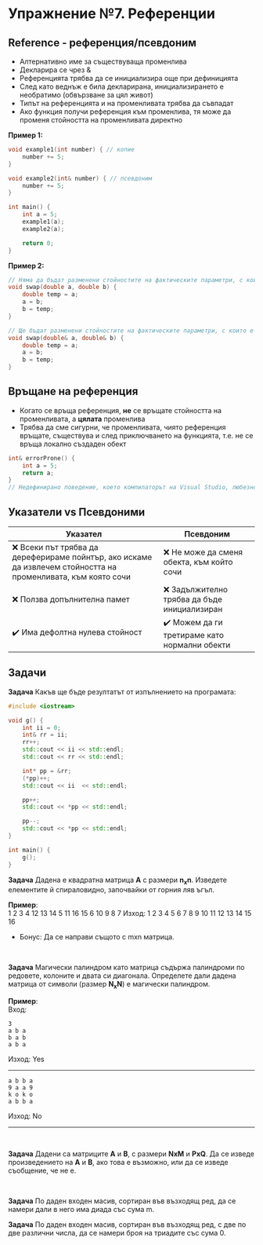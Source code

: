 # Упражнение №7. Референции

## Reference - референция/псевдоним

- Алтернативно име за съществуваща променлива
- Декларира се чрез &
- Референцията трябва да се инициализира още при дефиницията
- След като веднъж е била декларирана, инициализирането е необратимо (обвързване за цял живот)
- Типът на референцията и на променливата трябва да съвпадат
- Ако функция получи референция към променлива, тя може да променя стойността на променливата директно

**Пример 1:**
```cpp
void example1(int number) { // копие
    number += 5;
}

void example2(int& number) { // псевдоним
    number += 5;
}

int main() {
    int a = 5;
    example1(a);
    example2(a);

    return 0;
}
```

**Пример 2:**
```cpp
// Няма да бъдат разменени стойностите на фактическите параметри, с които е извикана функцията
void swap(double a, double b) {
    double temp = a;
    a = b;
    b = temp;
}

// Ще бъдат разменени стойностите на фактическите параметри, с които е извикана функцията
void swap(double& a, double& b) {
    double temp = a;
    a = b;
    b = temp;
}
```

## Връщане на референция

- Когато се връща референция, **не** се връщате стойността на променливата, а **цялата** променлива
- Трябва да сме сигурни, че променливата, чиято референция връщате, съществува и след приключването на функцията, т.е. не се връща локално създаден обект

```cpp
int& errorProne() {
    int a = 5;
    return a;
}
// Недефинирано поведение, което компилаторът на Visual Studio, любезно заличава, но реално това е проблем и не всички компилатори го позволяват
```

## Указатели vs Псевдоними

| Указател | Псевдоним |
| --- | --- |
| ❌ Всеки път трябва да дереферираме пойнтър, ако искаме да извлечем стойността на променливата, към която сочи | ❌ Не може да сменя обекта, към който сочи |
| ❌ Ползва допълнителна памет | ❌ Задължително трябва да бъде инициализиран |
| ✔️ Има дефолтна нулева стойност | ✔️ Можем да ги третираме като нормални обекти |

## Задачи

**Задача** Какъв ще бъде резултатът от изпълнението на програмата:

```cpp
#include <iostream>

void g() {
    int ii = 0;
    int& rr = ii;
    rr++;
    std::cout << ii << std::endl;
    std::cout << rr << std::endl;

    int* pp = &rr;
    (*pp)++;
    std::cout << ii  << std::endl;

    pp++;
    std::cout << *pp << std::endl;

    pp--;
    std::cout << *pp << std::endl;
}

int main() {
    g();
}
```

**Задача** Дадена е квадратна матрица **A** с размери **n<sub>x</sub>n**. Изведете елементите й спираловидно, започвайки от горния ляв ъгъл.

**Пример**:<br>
1 2 3 4
12 13 14 5
11 16 15 6
10 9 8 7
Изход: 1 2 3 4 5 6 7 8 9 10 11 12 13 14 15 16

* Бонус: Да се направи същото с mxn матрица.

<br>

**Задача**  Магически палиндром като матрица съдържа палиндроми по редовете, колоните и двата си диагонала. Определете дали дадена матрица от символи (размер **N<sub>x</sub>N**) е магически палиндром.

**Пример**:<br>
Вход:
```text
3
a b a
b a b
a b a
```
Изход: Yes

---

```text
a b b a
9 a a 9
k o k o
a b b a
```
Изход: No

---

<br>

**Задача** Дадени са матриците **A** и **B**, с размери **NxM** и **PxQ**. Да се изведе произведението на **A** и **B**, ако това е възможно, или да се изведе съобщение, че не е.

<br>

**Задача** По даден входен масив, сортиран във възходящ ред, да се намери дали в него има диада със сума m.

**Задача** По даден входен масив, сортиран във възходящ ред, с две по две различни числа, да се намери броя на триадите със сума 0.
